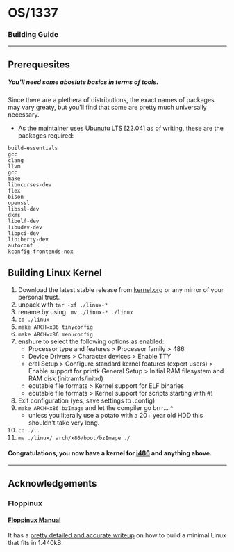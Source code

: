 #   OS/1337
### Building Guide

---
##  Prerequesites
#####   You'll need some aboslute basics in terms of tools.
Since there are a plethera of distributions, the exact names of packages may vary greaty, but you'll find that some are pretty much universally necessary.
- As the maintainer uses Ubunutu LTS [22.04] as of writing, these are the packages required:

```
build-essentials
gcc
clang
llvm
gcc
make
libncurses-dev
flex
bison
openssl
libssl-dev
dkms
libelf-dev
libudev-dev
libpci-dev
libiberty-dev
autoconf
kconfig-frontends-nox

```

## Building Linux Kernel

1. Download the latest stable release from [kernel.org](https://kernel.org/) or any mirror of your personal trust.
2. unpack with `tar -xf ./linux-*` 
3. rename by using ` mv ./linux-* ./linux`
4. `cd ./linux`
5. `make ARCH=x86 tinyconfig`
6. `make ARCH=x86 menuconfig`
7. enshure to select the following options as enabled:
   - Processor type and features > Processor family > 486
   - Device Drivers > Character devices > Enable TTY
   - eral Setup > Configure standard kernel features (expert
   users) > Enable support for printk
   General Setup > Initial RAM filesystem and RAM disk
   (initramfs/initrd)
   - ecutable file formats > Kernel support for ELF
   binaries
   - ecutable file formats > Kernel support for scripts
   starting with #!
8. Exit configuration (yes, save settings to .config)
9. `make ARCH=x86 bzImage` and let the compiler go brrr... ^
   - unless you literally use a potato with a 20+ year old HDD this shouldn't take very long.
10. `cd ./..`
11. `mv ./linux/ arch/x86/boot/bzImage ./`

#### Congratulations, you now have a kernel for [i486](https://en.wikipedia.org/wiki/I486) and anything above.


---
## Acknowledgements
### Floppinux
#### [Floppinux Manual](https://archive.org/details/floppinux-manual/)
It has a [pretty detailed and accurate writeup](https://archive.org/download/floppinux-manual/floppinux-manual.pdf) on how to build a minimal Linux that fits in 1.440kB.
